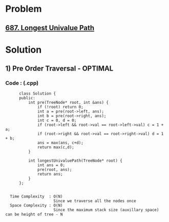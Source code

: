 # Problem

## [687. Longest Univalue Path](https://leetcode.com/problems/longest-univalue-path/)


# Solution 

## 1) Pre Order Traversal - OPTIMAL

       
      
      
   ### Code : (.cpp)
    
          class Solution {
          public:
              int pre(TreeNode* root, int &ans) {
                  if (!root) return 0;
                  int a = pre(root->left, ans);
                  int b = pre(root->right, ans);
                  int c = 0, d = 0;
                  if (root->left && root->val == root->left->val) c = 1 + a;
                  if (root->right && root->val == root->right->val) d = 1 + b;
                  ans = max(ans, c+d);
                  return max(c,d);    
              }

              int longestUnivaluePath(TreeNode* root) {
                  int ans = 0;
                  pre(root, ans);
                  return ans;
              }
          };
 
 
      Time Complexity  : O(N) 
                         Since we traverse all the nodes once
      Space Complexity : O(N)
                         Since the maximum stack size (auxillary space) can be height of tree - N 

